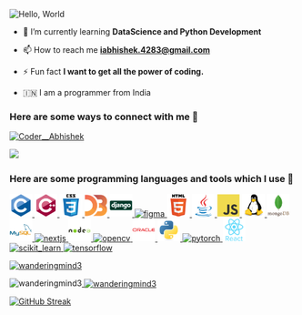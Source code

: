 ![Hello, World](https://user-images.githubusercontent.com/86902918/137727136-4506b57e-959c-43d3-be82-7ff631da8aa9.gif)


- 🌱 I’m currently learning **DataScience and Python Development**

- 📫 How to reach me **iabhishek.4283@gmail.com**

- ⚡ Fun fact **I want to get all the power of coding.**

- 🇮🇳 I am a programmer from India

<h3 align="left">Here are some ways to connect with me 🔻</h3>
<p align="left"> <a href="https://twitter.com/Coder__Abhishek" target="blank"><img src="https://img.shields.io/twitter/follow/Coder__Abhishek?logo=twitter&style=for-the-badge" alt="Coder__Abhishek" /></a> </p>
<p align="left"> <a href="https://www.linkedin.com/in/abhishek-srivastava-00783821a" target="blank"><img src="https://img.shields.io/badge/Linkedin-Connect-blue" /></a> </p>




<p align="left">

 
  
<h3 align="left">Here are some programming languages and tools which I use 🔻</h3>
<p align="left"> <a href="https://www.cprogramming.com/" target="_blank"> <img src="https://raw.githubusercontent.com/devicons/devicon/master/icons/c/c-original.svg" alt="c" width="40" height="40"/> </a> <a href="https://www.w3schools.com/cpp/" target="_blank"> <img src="https://raw.githubusercontent.com/devicons/devicon/master/icons/cplusplus/cplusplus-original.svg" alt="cplusplus" width="40" height="40"/> </a> <a href="https://www.w3schools.com/css/" target="_blank"> <img src="https://raw.githubusercontent.com/devicons/devicon/master/icons/css3/css3-original-wordmark.svg" alt="css3" width="40" height="40"/> </a> <a href="https://d3js.org/" target="_blank"> <img src="https://raw.githubusercontent.com/devicons/devicon/master/icons/d3js/d3js-original.svg" alt="d3js" width="40" height="40"/> </a> <a href="https://www.djangoproject.com/" target="_blank"> <img src="https://raw.githubusercontent.com/devicons/devicon/master/icons/django/django-original.svg" alt="django" width="40" height="40"/> </a> <a href="https://www.figma.com/" target="_blank"> <img src="https://www.vectorlogo.zone/logos/figma/figma-icon.svg" alt="figma" width="40" height="40"/> </a> <a href="https://www.w3.org/html/" target="_blank"> <img src="https://raw.githubusercontent.com/devicons/devicon/master/icons/html5/html5-original-wordmark.svg" alt="html5" width="40" height="40"/> </a> <a href="https://www.java.com" target="_blank"> <img src="https://raw.githubusercontent.com/devicons/devicon/master/icons/java/java-original.svg" alt="java" width="40" height="40"/> </a> <a href="https://developer.mozilla.org/en-US/docs/Web/JavaScript" target="_blank"> <img src="https://raw.githubusercontent.com/devicons/devicon/master/icons/javascript/javascript-original.svg" alt="javascript" width="40" height="40"/> </a> <a href="https://www.linux.org/" target="_blank"> <img src="https://raw.githubusercontent.com/devicons/devicon/master/icons/linux/linux-original.svg" alt="linux" width="40" height="40"/> </a> <a href="https://www.mongodb.com/" target="_blank"> <img src="https://raw.githubusercontent.com/devicons/devicon/master/icons/mongodb/mongodb-original-wordmark.svg" alt="mongodb" width="40" height="40"/> </a> <a href="https://www.mysql.com/" target="_blank"> <img src="https://raw.githubusercontent.com/devicons/devicon/master/icons/mysql/mysql-original-wordmark.svg" alt="mysql" width="40" height="40"/> </a> <a href="https://nextjs.org/" target="_blank"> <img src="https://cdn.worldvectorlogo.com/logos/nextjs-3.svg" alt="nextjs" width="40" height="40"/> </a> <a href="https://nodejs.org" target="_blank"> <img src="https://raw.githubusercontent.com/devicons/devicon/master/icons/nodejs/nodejs-original-wordmark.svg" alt="nodejs" width="40" height="40"/> </a> <a href="https://opencv.org/" target="_blank"> <img src="https://www.vectorlogo.zone/logos/opencv/opencv-icon.svg" alt="opencv" width="40" height="40"/> </a> <a href="https://www.oracle.com/" target="_blank"> <img src="https://raw.githubusercontent.com/devicons/devicon/master/icons/oracle/oracle-original.svg" alt="oracle" width="40" height="40"/> </a> <a href="https://www.python.org" target="_blank"> <img src="https://raw.githubusercontent.com/devicons/devicon/master/icons/python/python-original.svg" alt="python" width="40" height="40"/> </a> <a href="https://pytorch.org/" target="_blank"> <img src="https://www.vectorlogo.zone/logos/pytorch/pytorch-icon.svg" alt="pytorch" width="40" height="40"/> </a> <a href="https://reactjs.org/" target="_blank"> <img src="https://raw.githubusercontent.com/devicons/devicon/master/icons/react/react-original-wordmark.svg" alt="react" width="40" height="40"/> </a> <a href="https://scikit-learn.org/" target="_blank"> <img src="https://upload.wikimedia.org/wikipedia/commons/0/05/Scikit_learn_logo_small.svg" alt="scikit_learn" width="40" height="40"/> </a> <a href="https://www.tensorflow.org" target="_blank"> <img src="https://www.vectorlogo.zone/logos/tensorflow/tensorflow-icon.svg" alt="tensorflow" width="40" height="40"/> </a> </p>

<p align="left"> <a href="https://github.com/WanderingMind3" target="blank"><img src="https://komarev.com/ghpvc/?username=wanderingmind3&label=Profile%20views&color=0e75b6&style=flat" alt="wanderingmind3" /> </p>

<p><img align="left" src="https://github-readme-stats.vercel.app/api/top-langs?username=wanderingmind3&show_icons=true&theme=radical&locale=en&layout=compact" alt="wanderingmind3" /></p>


<p>&nbsp;<img align="center" src="https://github-readme-stats.vercel.app/api?username=wanderingmind3&show_icons=true&theme=radical&locale=en" alt="wanderingmind3" /></p>


[![GitHub Streak](http://github-readme-streak-stats.herokuapp.com?user=WanderingMind3&theme=radical&date_format=M%20j%5B%2C%20Y%5D)](https://git.io/streak-stats)

